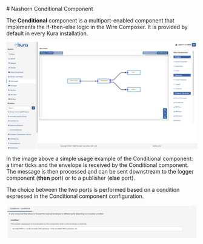 # Nashorn Conditional Component

The **Conditional** component is a multiport-enabled component that implements the if-then-else logic in the Wire Composer. It is provided by default in every Kura installation.

![Nashorn Conditional Component Example](./images/nashorn-conditional-component-example.png)

In the image above a simple usage example of the Conditional component: a timer ticks and the envelope is received by the Conditional component. The message is then processed and can be sent downstream to the logger component (**then** port) or to a publisher (**else** port).

The choice between the two ports is performed based on a condition expressed in the Conditional component configuration.

![Nashorn Conditional Component Configuration Example](./images/nashorn-conditional-component-conf.png)